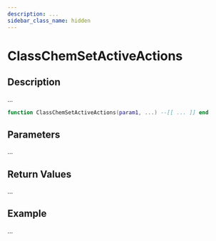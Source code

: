 ```yaml
---
description: ...
sidebar_class_name: hidden
---
```


# ClassChemSetActiveActions

## Description

...

```lua
function ClassChemSetActiveActions(param1, ...) --[[ ... ]] end
```

## Parameters

...

## Return Values

...

## Example

...

